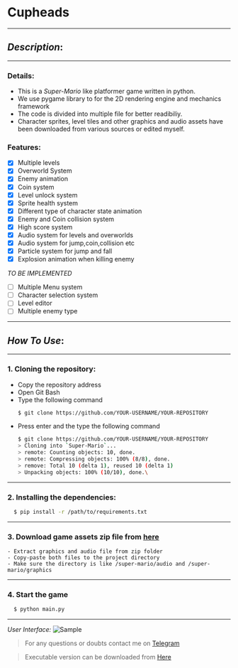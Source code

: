 # Cupheads
___________________________________________________

## *Description*:
**************************************************
### Details: 
- This is a *Super-Mario* like platformer game written in python.
- We use pygame library to for the 2D rendering engine and mechanics framework
- The code is divided into multiple file for better readibiliy.
- Character sprites, level tiles and other graphics and audio assets have been downloaded from various sources or edited myself.

### Features:
- [x] Multiple levels
- [x] Overworld System
- [x] Enemy animation
- [x] Coin system
- [x] Level unlock system
- [x] Sprite health system
- [x] Different type of character state animation
- [x] Enemy and Coin collision system
- [x] High score system
- [x] Audio system for levels and overworlds
- [x] Audio system for jump,coin,collision etc
- [x] Particle system for jump and fall
- [x] Explosion animation when killing enemy

*TO BE IMPLEMENTED*
- [ ] Multiple Menu system
- [ ] Character selection system
- [ ] Level editor
- [ ] Multiple enemy type

___________________________________________________
## *How To Use*:
****************************************************
### 1. Cloning the repository:
  - Copy the repository address
  - Open Git Bash
  - Type the following command 
    ```bash
    $ git clone https://github.com/YOUR-USERNAME/YOUR-REPOSITORY
    ```
  - Press enter and the type the following command
    ```bash
    $ git clone https://github.com/YOUR-USERNAME/YOUR-REPOSITORY
    > Cloning into `Super-Mario`...
    > remote: Counting objects: 10, done.
    > remote: Compressing objects: 100% (8/8), done.
    > remove: Total 10 (delta 1), reused 10 (delta 1)
    > Unpacking objects: 100% (10/10), done.\
    ```
    
****************************************************
### 2. Installing the dependencies:

  ```bash
    $ pip install -r /path/to/requirements.txt
  ```
  
****************************************************

### 3. Download game assets zip file from [here](https://disk.yandex.com/d/EBAv3-7NgCgGxg)
    - Extract graphics and audio file from zip folder
    - Copy-paste both files to the project directory 
    - Make sure the directory is like /super-mario/audio and /super-mario/graphics

****************************************************

### 4. Start the game
```bash
  $ python main.py
```

****************************************************
*User Interface:*
![Sample](https://user-images.githubusercontent.com/49760167/203561497-2092ceab-0089-43e2-a7a0-3fe0f6421bbf.png)

> For any questions or doubts contact me on [Telegram](https://t.me/o22ey)

> Executable version can be downloaded from [Here](https://disk.yandex.com/d/bTUqe8hN7zfn8g)
